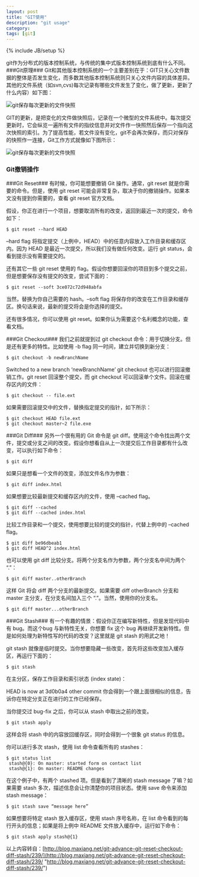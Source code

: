 ```yaml
---
layout: post
title: "GIT使用"
description: "git usage"
category: 
tags: [git]
---
```

{% include JB/setup %}

git作为分布式的版本控制系统，与传统的集中式版本控制系统到底有什么不同。
###Git原理###
Git和其他版本控制系统的一个主要差别在于：GIT只关心文件数据的整体是否发生变化，而多数其他版本控制系统则只关心文件内容的具体差异。其他的文件系统（如svn,cvs)每次记录有哪些文件发生了变化，做了更新，更新了什么内容）如下图：

![git保存每次更新的文件快照](../images/20130408/1.2.png "Optional title")

GIT的更新，是把变化的文件做快照后，记录在一个微型的文件系统中。每次提交更新时，它会纵览一遍所有文件的指纹信息并对文件作一快照然后保存一个指向这次快照的索引。为了提高性能，若文件没有变化，git不会再次保存，而只对保存的快照作一连接，Git工作方式就像如下图所示：

![git保存每次更新的文件快照](../images/20130408/1.2.png "Optional title")
### Git撤销操作 ###
###Git Reset###
有时候，你可能想要撤销 Git 操作。通常，git reset 就是你需要的命令。但是，使用 git reset 可能会非常复杂，取决于你的撤销操作。如果本文没有提到你需要的，查看 git reset 官方文档。

假设，你正在进行一个项目，想要取消所有的改变，返回到最近一次的提交，命令如下：

    $ git reset --hard HEAD
–hard flag 将指定提交（上例中，HEAD）中的任意内容放入工作目录和缓存区内。因为 HEAD 是最近一次提交，所以我们没有做任何改变。运行 git status，会看到提示没有需要提交的。

还有其它一些 git reset 使用的 flag。假设你想要回滚你的项目到多个提交之前，但是想要保存没有提交的改变，尝试下面的：

    $ git reset --soft 3ce072c72d948abfa
当然，替换为你自己需要的 hash。–soft flag 将保存你的改变在工作目录和缓存区。换句话来说，最新的提交将会是你选择的提交。

还有很多情况，你可以使用 git reset。如果你认为需要这个名利概念的功能，查看文档。

###Git Checkout###
我们之前就提到过 git checkout 命令：用于切换分支。但是还有更多的特性。比如使用 -b flag 同一时间，建立并切换到新分支：

    $ git checkout -b newBranchName
 Switched to a new branch ‘newBranchName’
git checkout 也可以进行回滚撤销工作。git reset 回滚整个提交，而 git checkout 可以回滚单个文件。回滚在缓存区内的文件：

    $ git checkout -- file.ext
如果需要回滚提交中的文件，替换指定提交的指针，如下所示：

    $ git checkout HEAD file.ext
    $ git checkout master~2 file.exe
###Git Diff###
另外一个很有用的 Git 命令是 git diff。使用这个命令找出两个文件，提交或分支之间的改变。假设你想看自从上一次提交后工作目录都有什么改变，可以执行如下命令：

    $ git diff
如果只是想看一个文件的改变，添加文件名作为参数：

    $ git diff index.html
如果想要比较最新提交和缓存区内的文件，使用 –cached flag。

    $ git diff --cached
    $ git diff --cached index.html
比较工作目录和一个提交，使用想要比较的提交的指针，代替上例中的 –cached flag。

    $ git diff be96dbeab1
    $ git diff HEAD^2 index.html
也可以使用 git diff 比较分支。将两个分支名作为参数，两个分支名中间为两个 “.”：

    $ git diff master..otherBranch
这样 Git 将会 diff 两个分支的最新提交。如果需要 diff otherBranch 分支和 master 主分支，在分支名间加入三个 “.”。当然，使用你的分支名。

    $ git diff master...otherBranch
###Git Stash###
有一个有趣的情景：假设你正在编写新特性，但是发现代码中有 bug。而这个bug 与新特性无关，你想要 fix 这个 bug 再继续开发新特性。但是如何处理为新特性写的代码的改变？这里就是 git stash 的用武之地！

git stash 就像是临时提交。当你想要隐藏一些改变，首先将这些改变加入缓存区，再运行下面的：

    $ git stash
在主分区，保存工作目录和索引状态 (index state)：

HEAD is now at 3d0b0a4 other commit
你会得到一个跟上面很相似的信息，告诉你在特定分支正在进行的工作已经保存。

当你提交过 bug-fix 之后，你可以从 stash 中取出之前的改变。

    $ git stash apply
这样会将 stash 中的内容放回缓存区，同时会得到一个很象 git status 的信息。

你可以进行多次 stash，使用 list 命令查看所有的 stashes：

    $ git status list
     stash@{0}: On master: started form on contact list
     stash@{1}: On master: README changes
在这个例子中，有两个 stashed 项。但是看到了清晰的 stash message 了嘛？如果需要 stash 多次，描述信息会让你清楚你的项目状态。使用 save 命令来添加 stash message：

    $ git stash save “message here”
如果想要将特定 stash 放入缓存区，使用 stash 序号名称，在 list 命令看到的每行开头的信息；如果是将上例中 README 文件放入缓存中，运行如下命令：

	$ git stash apply stash@{1}
以上内容转自：[http://blog.maxiang.net/git-advance-git-reset-checkout-diff-stash/239/](http://blog.maxiang.net/git-advance-git-reset-checkout-diff-stash/239/ "http://blog.maxiang.net/git-advance-git-reset-checkout-diff-stash/239/")